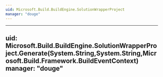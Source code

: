 ```yaml
---
uid: Microsoft.Build.BuildEngine.SolutionWrapperProject
manager: "douge"
---
```


---
uid: Microsoft.Build.BuildEngine.SolutionWrapperProject.Generate(System.String,System.String,Microsoft.Build.Framework.BuildEventContext)
manager: "douge"
---
